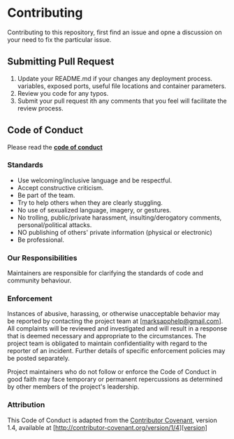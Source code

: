 # Contributing

 Contributing to this repository, first find an issue and opne a discussion on your need to fix the particular issue.
 


## Submitting Pull Request

1. Update your README.md if your changes any deployment process.
   variables, exposed ports, useful file locations and container parameters.
2. Review you code for any typos.
3. Submit your pull request ith any comments that you feel will facilitate the review process. 

## Code of Conduct
Please read the [**code of conduct**](https://github.com/hcuffy/My-Marks/blob/master/CODE_OF_CONDUCT.md)

###  Standards

* Use welcoming/inclusive language and be respectful.
* Accept constructive criticism.
* Be part of the team.
* Try to help others when they are clearly stuggling.
* No use of sexualized language, imagery, or gestures.
* No trolling, public/private harassment, insulting/derogatory comments, personal/political attacks.
* NO publishing of others' private information (physical or electronic)
* Be professional.

### Our Responsibilities

Maintainers are responsible for clarifying the standards of code and community behaviour.


### Enforcement

Instances of abusive, harassing, or otherwise unacceptable behavior may be
reported by contacting the project team at [marksapphelp@gmail.com]. All
complaints will be reviewed and investigated and will result in a response that
is deemed necessary and appropriate to the circumstances. The project team is
obligated to maintain confidentiality with regard to the reporter of an incident.
Further details of specific enforcement policies may be posted separately.

Project maintainers who do not follow or enforce the Code of Conduct in good
faith may face temporary or permanent repercussions as determined by other
members of the project's leadership.

### Attribution

This Code of Conduct is adapted from the [Contributor Covenant][homepage], version 1.4,
available at [http://contributor-covenant.org/version/1/4][version]

[homepage]: http://contributor-covenant.org
[version]: http://contributor-covenant.org/version/1/4/
